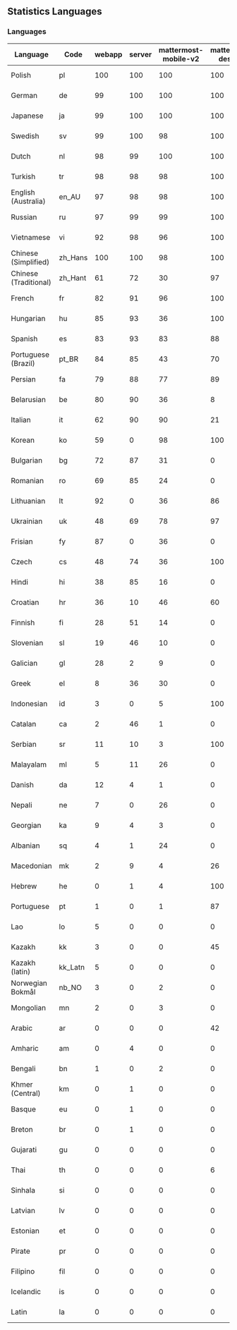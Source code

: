 ## Statistics Languages ##
###  Languages  ###
|Language|Code|webapp|server|mattermost-mobile-v2|mattermost-desktop|playbook-webapp|calls-webapp|Total|Last Modified|
|---|---|---|---|---|---|---|---|---|---|
|Polish|pl| 100| 100| 100| 100| 0| 100| 100|2023-11-24T07:15:37.459814Z|
|German|de| 99| 100| 100| 100| 0| 100| 99|2023-11-23T11:59:55.116028Z|
|Japanese|ja| 99| 100| 100| 100| 0| 100| 99|2023-11-22T14:13:48.048838Z|
|Swedish|sv| 99| 100| 98| 100| 0| 99| 99|2023-11-21T19:45:53.642872Z|
|Dutch|nl| 98| 99| 100| 100| 0| 100| 99|2023-11-26T18:26:56.461109Z|
|Turkish|tr| 98| 98| 98| 100| 0| 99| 98|2023-11-20T21:35:47.038537Z|
|English (Australia)|en_AU| 97| 98| 98| 100| 0| 0| 98|2023-11-20T21:18:50.321277Z|
|Russian|ru| 97| 99| 99| 100| 0| 76| 95|2023-11-23T08:37:33.720396Z|
|Vietnamese|vi| 92| 98| 96| 100| 0| 99| 95|2023-11-26T04:48:48.040244Z|
|Chinese (Simplified)|zh_Hans| 100| 100| 98| 100| 0| 100| 95|2023-11-25T17:57:17.921800Z|
|Chinese (Traditional)|zh_Hant| 61| 72| 30| 97| 0| 17| 88|2023-11-24T03:49:08.142018Z|
|French|fr| 82| 91| 96| 100| 0| 58| 83|2023-11-20T21:21:34.269269Z|
|Hungarian|hu| 85| 93| 36| 100| 0| 0| 82|2023-11-25T20:21:08.279831Z|
|Spanish|es| 83| 93| 83| 88| 0| 28| 80|2023-11-20T21:19:12.315768Z|
|Portuguese (Brazil)|pt_BR| 84| 85| 43| 70| 0| 99| 79|2023-11-20T21:32:10.455601Z|
|Persian|fa| 79| 88| 77| 89| 0| 0| 76|2023-11-20T21:20:23.282746Z|
|Belarusian|be| 80| 90| 36| 8| 0| 0| 75|2023-11-22T15:43:16.717280Z|
|Italian|it| 62| 90| 90| 21| 0| 24| 70|2023-11-20T21:25:15.204794Z|
|Korean|ko| 59| 0| 98| 100| 0| 99| 70|2023-11-20T21:27:28.474944Z|
|Bulgarian|bg| 72| 87| 31| 0| 0| 0| 69|2023-11-20T21:15:52.277163Z|
|Romanian|ro| 69| 85| 24| 0| 0| 0| 66|2023-11-20T21:32:53.890198Z|
|Lithuanian|lt| 92| 0| 36| 86| 0| 88| 62|2023-11-20T21:28:31.584565Z|
|Ukrainian|uk| 48| 69| 78| 97| 0| 0| 58|2023-11-20T21:36:08.399312Z|
|Frisian|fy| 87| 0| 36| 0| 0| 0| 56|2023-11-20T21:21:57.412992Z|
|Czech|cs| 48| 74| 36| 100| 0| 99| 53|2023-11-21T16:01:47.417053Z|
|Hindi|hi| 38| 85| 16| 0| 0| 0| 47|2023-11-20T21:23:27.633713Z|
|Croatian|hr| 36| 10| 46| 60| 0| 99| 37|2023-11-24T11:38:49.446722Z|
|Finnish|fi| 28| 51| 14| 0| 0| 0| 31|2023-11-15T16:15:28.996257Z|
|Slovenian|sl| 19| 46| 10| 0| 0| 0| 23|2023-11-20T21:33:59.345438Z|
|Galician|gl| 28| 2| 9| 0| 0| 0| 18|2023-11-20T21:22:20.048285Z|
|Greek|el| 8| 36| 30| 0| 0| 0| 18|2023-11-20T21:18:28.437684Z|
|Indonesian|id| 3| 0| 5| 100| 0| 0| 14|2023-11-07T11:55:12.955118Z|
|Catalan|ca| 2| 46| 1| 0| 0| 0| 13|2023-11-07T11:54:10.087147Z|
|Serbian|sr| 11| 10| 3| 100| 0| 0| 12|2023-11-20T21:34:41.627214Z|
|Malayalam|ml| 5| 11| 26| 0| 0| 0| 9|2023-10-24T20:55:57.621229Z|
|Danish|da| 12| 4| 1| 0| 0| 0| 8|2023-10-09T15:20:58.185551Z|
|Nepali|ne| 7| 0| 26| 0| 0| 0| 7|2023-11-20T21:30:41.988684Z|
|Georgian|ka| 9| 4| 3| 0| 0| 0| 7|2023-11-20T21:25:58.799542Z|
|Albanian|sq| 4| 1| 24| 0| 0| 0| 5|2023-11-13T11:09:55.892074Z|
|Macedonian|mk| 2| 9| 4| 26| 0| 0| 5|2023-11-16T13:38:15.110899Z|
|Hebrew|he| 0| 1| 4| 100| 0| 0| 4|2023-11-16T13:37:22.453849Z|
|Portuguese|pt| 1| 0| 1| 87| 0| 0| 3|2023-10-30T05:05:57.136879Z|
|Lao|lo| 5| 0| 0| 0| 0| 0| 3|2023-10-09T15:20:58.408506Z|
|Kazakh|kk| 3| 0| 0| 45| 0| 0| 3|2023-11-23T16:09:15.329958Z|
|Kazakh (latin)|kk_Latn| 5| 0| 0| 0| 0| 0| 3|2023-10-24T20:54:35.554803Z|
|Norwegian Bokmål|nb_NO| 3| 0| 2| 0| 0| 0| 2|2023-10-24T20:56:17.583395Z|
|Mongolian|mn| 2| 0| 3| 0| 0| 0| 2|2023-11-15T16:23:04.700139Z|
|Arabic|ar| 0| 0| 0| 42| 0| 0| 1|2023-10-09T15:20:58.462991Z|
|Amharic|am| 0| 4| 0| 0| 0| 0| 1|2023-10-09T15:20:58.102825Z|
|Bengali|bn| 1| 0| 2| 0| 0| 0| 1|2023-10-09T15:20:58.129127Z|
|Khmer (Central)|km| 0| 1| 0| 0| 0| 0| 0|2023-10-09T15:20:58.389365Z|
|Basque|eu| 0| 1| 0| 0| 0| 0| 0|2023-10-09T15:20:58.220029Z|
|Breton|br| 0| 1| 0| 0| 0| 0| 0|2023-10-09T15:20:58.146710Z|
|Gujarati|gu| 0| 0| 0| 0| 0| 0| 0|2023-10-09T15:20:58.279932Z|
|Thai|th| 0| 0| 0| 6| 0| 0| 0|2023-10-09T15:20:58.586605Z|
|Sinhala|si| 0| 0| 0| 0| 0| 0| 0|2023-10-09T15:20:58.537638Z|
|Latvian|lv| 0| 0| 0| 0| 0| 0| 0|2023-10-09T15:20:58.426415Z|
|Estonian|et| 0| 0| 0| 0| 0| 0| 0|2023-10-09T15:20:58.209138Z|
|Pirate|pr| 0| 0| 0| 0| 0| 0| 0|2023-10-09T15:20:58.506339Z|
|Filipino|fil| 0| 0| 0| 0| 0| 0| 0|2023-10-09T15:20:58.242109Z|
|Icelandic|is| 0| 0| 0| 0| 0| 0| 0|2023-10-09T15:20:58.340445Z|
|Latin|la| 0| 0| 0| 0| 0| 0| 0|2023-10-09T15:20:58.399153Z|
